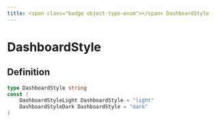 ```yaml
---
title: <span class="badge object-type-enum"></span> DashboardStyle
---
```

# <span class="badge object-type-enum"></span> DashboardStyle

## Definition

```go
type DashboardStyle string
const (
	DashboardStyleLight DashboardStyle = "light"
	DashboardStyleDark DashboardStyle = "dark"
)

```
